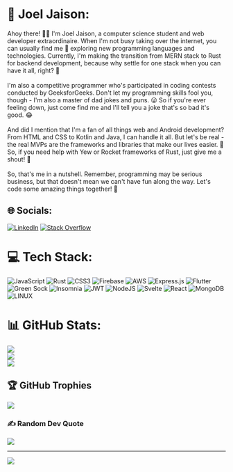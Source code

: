 
# 💫 Joel Jaison:
Ahoy there! 🏴‍☠️ I'm Joel Jaison, a computer science student and web developer extraordinaire. When I'm not busy taking over the internet, you can usually find me 🌳 exploring new programming languages and technologies. Currently, I'm making the transition from MERN stack to Rust for backend development, because why settle for one stack when you can have it all, right? 💪<br><br>I'm also a competitive programmer who's participated in coding contests conducted by GeeksforGeeks. Don't let my programming skills fool you, though - I'm also a master of dad jokes and puns. 😜 So if you're ever feeling down, just come find me and I'll tell you a joke that's so bad it's good. 😂<br><br>And did I mention that I'm a fan of all things web and Android development? From HTML and CSS to Kotlin and Java, I can handle it all. But let's be real - the real MVPs are the frameworks and libraries that make our lives easier. 🚀 So, if you need help with Yew or Rocket frameworks of Rust, just give me a shout! 📣<br><br>So, that's me in a nutshell. Remember, programming may be serious business, but that doesn't mean we can't have fun along the way. Let's code some amazing things together! 🎉


## 🌐 Socials:
[![LinkedIn](https://img.shields.io/badge/LinkedIn-%230077B5.svg?logo=linkedin&logoColor=white)](https://linkedin.com/in/www.linkedin.com/in/joeljaison391) [![Stack Overflow](https://img.shields.io/badge/-Stackoverflow-FE7A16?logo=stack-overflow&logoColor=white)](https://stackoverflow.com/users/19079277) 

# 💻 Tech Stack:
![JavaScript](https://img.shields.io/badge/javascript-%23323330.svg?style=flat&logo=javascript&logoColor=%23F7DF1E) ![Rust](https://img.shields.io/badge/rust-%23000000.svg?style=flat&logo=rust&logoColor=white) ![CSS3](https://img.shields.io/badge/css3-%231572B6.svg?style=flat&logo=css3&logoColor=white) ![Firebase](https://img.shields.io/badge/firebase-%23039BE5.svg?style=flat&logo=firebase) ![AWS](https://img.shields.io/badge/AWS-%23FF9900.svg?style=flat&logo=amazon-aws&logoColor=white) ![Express.js](https://img.shields.io/badge/express.js-%23404d59.svg?style=flat&logo=express&logoColor=%2361DAFB) ![Flutter](https://img.shields.io/badge/Flutter-%2302569B.svg?style=flat&logo=Flutter&logoColor=white) ![Green Sock](https://img.shields.io/badge/green%20sock-88CE02?style=flat&logo=greensock&logoColor=white) ![Insomnia](https://img.shields.io/badge/Insomnia-black?style=flat&logo=insomnia&logoColor=5849BE) ![JWT](https://img.shields.io/badge/JWT-black?style=flat&logo=JSON%20web%20tokens) ![NodeJS](https://img.shields.io/badge/node.js-6DA55F?style=flat&logo=node.js&logoColor=white) ![Svelte](https://img.shields.io/badge/svelte-%23f1413d.svg?style=flat&logo=svelte&logoColor=white) ![React](https://img.shields.io/badge/react-%2320232a.svg?style=flat&logo=react&logoColor=%2361DAFB) ![MongoDB](https://img.shields.io/badge/MongoDB-%234ea94b.svg?style=flat&logo=mongodb&logoColor=white) ![LINUX](https://img.shields.io/badge/Linux-FCC624?style=flat&logo=linux&logoColor=black)
# 📊 GitHub Stats:
![](https://github-readme-stats.vercel.app/api?username=joeljaison394&theme=gotham&hide_border=true&include_all_commits=true&count_private=true)<br/>
![](https://github-readme-streak-stats.herokuapp.com/?user=joeljaison394&theme=gotham&hide_border=true)<br/>
![](https://github-readme-stats.vercel.app/api/top-langs/?username=joeljaison394&theme=gotham&hide_border=true&include_all_commits=true&count_private=true&layout=compact)

## 🏆 GitHub Trophies
![](https://github-profile-trophy.vercel.app/?username=joeljaison394&theme=dracula&no-frame=false&no-bg=true&margin-w=4)

### ✍️ Random Dev Quote
![](https://quotes-github-readme.vercel.app/api?type=vetical&theme=merko)



---
[![](https://visitcount.itsvg.in/api?id=joeljaison394&icon=4&color=0)](https://visitcount.itsvg.in)

